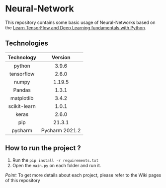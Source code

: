 # Neural-Network

This repository contains some basic usage of Neural-Networks based on the [Learn TensorFlow and Deep Learning fundamentals with Python](https://www.youtube.com/watch?v=tpCFfeUEGs8&list=RDCMUCr8O8l5cCX85Oem1d18EezQ&start_radio=1).

## Technologies

| Technology | Version |
| :---:   | :-: |
| python | 3.9.6 |
| tensorflow | 2.6.0 |
| numpy | 1.19.5 |
| Pandas | 1.3.1 |
| matplotlib | 3.4.2 |
| scikit-learn  | 1.0.1 |
| keras | 2.6.0 |
| pip | 21.3.1 |
| pycharm | Pycharm 2021.2 |


## How to run the project ?

1. Run the `pip install -r requirements.txt`
2. Open the `main.py` on each folder and run it.

*Point:*
To get more details about each project, please refer to the Wiki pages of this repository
